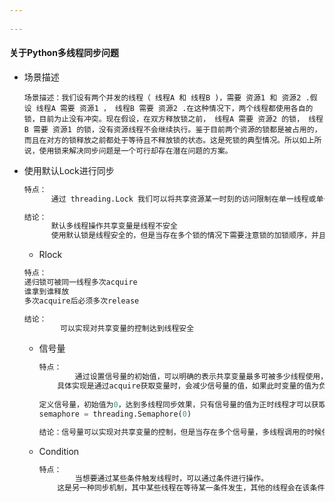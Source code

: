 ```yaml
---
  
---
```


#### 关于Python多线程同步问题



* 场景描述

  ```
  场景描述：我们设有两个并发的线程（ 线程A 和 线程B )，需要 资源1 和 资源2 .假设 线程A 需要 资源1 ， 线程B 需要 资源2 .在这种情况下，两个线程都使用各自的锁，目前为止没有冲突。现在假设，在双方释放锁之前， 线程A 需要 资源2 的锁， 线程B 需要 资源1 的锁，没有资源线程不会继续执行。鉴于目前两个资源的锁都是被占用的，而且在对方的锁释放之前都处于等待且不释放锁的状态。这是死锁的典型情况。所以如上所说，使用锁来解决同步问题是一个可行却存在潜在问题的方案。
  ```

  

* 使用默认Lock进行同步

  ```python
  特点：
  		通过 threading.Lock 我们可以将共享资源某一时刻的访问限制在单一线程或单一类型的线程上，线程必须得到锁才能使用资源，并且之后必须允许其他线程使用相同的资源。
  
  结论： 
  		默认多线程操作共享变量是线程不安全
  		使用默认锁是线程安全的，但是当存在多个锁的情况下需要注意锁的加锁顺序，并且acquire release必须成对存在
  
  ```

  *  Rlock

    ```python
    特点：
    递归锁可被同一线程多次acquire
    谁拿到谁释放
    多次acquire后必须多次release
    
    结论：
    		可以实现对共享变量的控制达到线程安全
    ```

  * 信号量

    ```python
    特点：
    		通过设置信号量的初始值，可以明确的表示共享变量最多可被多少线程使用，其工作原理是通过对信号量的值的控制（acquire release）达到对共享变量的使用。
      	具体实现是通过acquire获取变量时，会减少信号量的值，如果此时变量的值为负，则该线程会被挂起，直到其他线程release资源后才能使用该变量。 如果通过acquire后变量值为正，那么线程可正常获取该资源。
        
    定义信号量，初始值为0，达到多线程同步效果，只有信号量的值为正时线程才可以获取共享变量的所有权
    semaphore = threading.Semaphore(0)
    
    结论：信号量可以实现对共享变量的控制，但是当存在多个信号量，多线程调用的时候依旧会发生死锁。
    
    
    ```

  * Condition

    ````python
    特点：
    		当想要通过某些条件触发线程时，可以通过条件进行操作。
      	这是另一种同步机制，其中某些线程在等待某一条件发生，其他的线程会在该条件发生的时候进行通知。一旦条件发生，线程会拿到共享资源的唯一权限。
     
    ````

    

  

